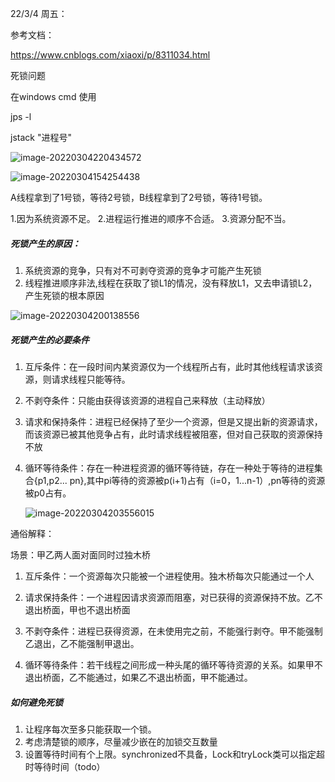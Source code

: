 22/3/4 周五：

参考文档：

https://www.cnblogs.com/xiaoxi/p/8311034.html

死锁问题

在windows cmd 使用

jps -l

jstack "进程号"

![image-20220304220434572](E:\TyporaDoc\22年\javaBase\死锁.assets\image-20220304220434572.png)

![image-20220304154254438](E:\TyporaDoc\22年\javaBase\死锁.assets\image-20220304154254438.png)

A线程拿到了1号锁，等待2号锁，B线程拿到了2号锁，等待1号锁。

1.因为系统资源不足。
2.进程运行推进的顺序不合适。
3.资源分配不当。

##### 死锁产生的原因：

1. 系统资源的竞争，只有对不可剥夺资源的竞争才可能产生死锁
2. 线程推进顺序非法,线程在获取了锁L1的情况，没有释放L1，又去申请锁L2，产生死锁的根本原因

![image-20220304200138556](E:\TyporaDoc\22年\javaBase\死锁.assets\image-20220304200138556.png)

##### 死锁产生的必要条件

1. 互斥条件：在一段时间内某资源仅为一个线程所占有，此时其他线程请求该资源，则请求线程只能等待。

2. 不剥夺条件：只能由获得该资源的进程自己来释放（主动释放）

3. 请求和保持条件：进程已经保持了至少一个资源，但是又提出新的资源请求，而该资源已被其他竞争占有，此时请求线程被阻塞，但对自己获取的资源保持不放

4. 循环等待条件：存在一种进程资源的循环等待链，存在一种处于等待的进程集合{p1,p2... pn},其中pi等待的资源被p(i+1)占有（i=0，1...n-1）,pn等待的资源被p0占有。

   ![image-20220304203556015](E:\TyporaDoc\22年\javaBase\死锁.assets\image-20220304203556015-1646402369993.png)

通俗解释：

场景：甲乙两人面对面同时过独木桥

1. 互斥条件：一个资源每次只能被一个进程使用。独木桥每次只能通过一个人

2. 请求保持条件：一个进程因请求资源而阻塞，对已获得的资源保持不放。乙不退出桥面，甲也不退出桥面

3. 不剥夺条件：进程已获得资源，在未使用完之前，不能强行剥夺。甲不能强制乙退出，乙不能强制甲退出。
4. 循环等待条件：若干线程之间形成一种头尾的循环等待资源的关系。如果甲不退出桥面，乙不能通过，如果乙不退出桥面，甲不能通过。

##### 如何避免死锁

1. 让程序每次至多只能获取一个锁。
2. 考虑清楚锁的顺序，尽量减少嵌在的加锁交互数量
3. 设置等待时间有个上限。synchronized不具备，Lock和tryLock类可以指定超时等待时间（todo）